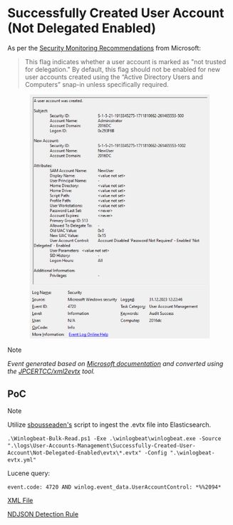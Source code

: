 # Successfully Created User Account (Not Delegated Enabled)

As per the [Security Monitoring Recommendations](https://learn.microsoft.com/en-us/previous-versions/windows/it-pro/windows-10/security/threat-protection/auditing/event-4720#security-monitoring-recommendations) from Microsoft:
> This flag indicates whether a user account is marked as "not trusted for delegation." By default, this flag should not be enabled for new user accounts created using the “Active Directory Users and Computers” snap-in unless specifically required. 

<div align="center">
    <img alt="Successfully Created User Account (Not Delegated Enabled)" src="/logs/User-Accounts-Management/Successfully-Created-User-Account/Not-Delegated-Enabled/img/Not-Delegated-Enabled.png" width="80%">
</div>

> [!NOTE]
> *Event generated based on [Microsoft documentation](https://learn.microsoft.com/en-us/previous-versions/windows/it-pro/windows-10/security/threat-protection/auditing/event-4720) and converted using the [JPCERTCC/xml2evtx](https://github.com/JPCERTCC/xml2evtx) tool.*

## PoC
> [!NOTE]
> Utilize [sbousseaden's](https://github.com/sbousseaden/EVTX-ATTACK-SAMPLES) script to ingest the .evtx file into Elasticsearch.

```
.\Winlogbeat-Bulk-Read.ps1 -Exe .\winlogbeat\winlogbeat.exe -Source ".\logs\User-Accounts-Management\Successfully-Created-User-Account\Not-Delegated-Enabled\evtx\*.evtx" -Config ".\winlogbeat-evtx.yml"
```

Lucene query:

```
event.code: 4720 AND winlog.event_data.UserAccountControl: *%%2094*
```

[XML File](/logs/User-Accounts-Management/Successfully-Created-User-Account/Not-Delegated-Enabled/xml/Not-Delegated-Enabled.xml)

[NDJSON Detection Rule](/logs/User-Accounts-Management/Successfully-Created-User-Account/Not-Delegated-Enabled/ndjson/POC-Not-Delegated-Enabled.ndjson)
